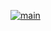 [![main](https://github.com/vsev92/ActionsTest2/actions/workflows/main.yml/badge.svg)](https://github.com/vsev92/ActionsTest2/actions/workflows/main.yml)